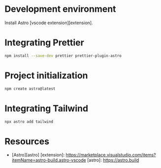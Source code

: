 # Development environment

Install Astro [vscode extension][extension].

# Integrating Prettier

```zsh
npm install --save-dev prettier prettier-plugin-astro
```

# Project initialization

```zsh
npm create astro@latest
```

# Integrating Tailwind

```zsh
npx astro add tailwind
```

# Resources

-   [Astro][astro]
    [extension]: https://marketplace.visualstudio.com/items?itemName=astro-build.astro-vscode
    [astro]: https://astro.build
